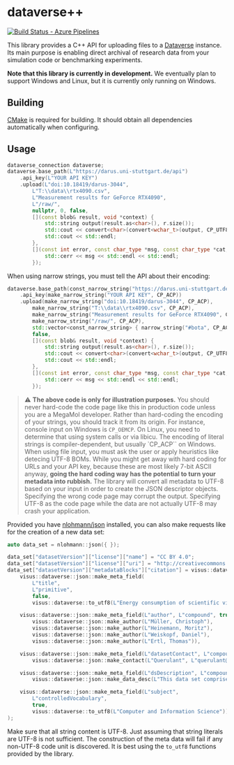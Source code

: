# dataverse++
[![Build Status - Azure Pipelines][build-button]][build-link]

[build-button]: https://img.shields.io/github/checks-status/UniStuttgart-VISUS/dataversepp/master?label=Azure%20Pipelines&logo=Azure%20Pipelines
[build-link]: https://devops.visus.uni-stuttgart.de/tfs/VIS(US)/Dataverse%20CI/_build/latest?definitionId=44&branchName=master

This library provides a C++ API for uploading files to a [Dataverse](https://github.com/IQSS/dataverse) instance. Its main purpose is enabling direct archival of research data from your simulation code or benchmarking experiments.

**Note that this library is currently in development.** We eventually plan to support Windows and Linux, but it is currently only running on Windows.

## Building
[CMake](https://cmake.org/) is required for building. It should obtain all dependencies automatically when configuring.

## Usage
```c++
dataverse_connection dataverse;
dataverse.base_path(L"https://darus.uni-stuttgart.de/api")
    .api_key(L"YOUR API KEY")
    .upload(L"doi:10.18419/darus-3044",
        L"T:\\data\\rtx4090.csv",
        L"Measurement results for GeForce RTX4090",
        L"/raw/",
        nullptr, 0, false,
        [](const blob& result, void *context) {
            std::string output(result.as<char>(), r.size());
            std::cout << convert<char>(convert<wchar_t>(output, CP_UTF8), CP_OEMCP) << std::endl;
            std::cout << std::endl;
        },
        [](const int error, const char_type *msg, const char_type *cat, void *context) {
            std::cerr << msg << std::endl << std::endl;
        });
```

When using narrow strings, you must tell the API about their encoding:
```c++
dataverse.base_path(const_narrow_string("https://darus.uni-stuttgart.de/api/", CP_ACP))
    .api_key(make_narrow_string("YOUR API KEY", CP_ACP))
    .upload(make_narrow_string("doi:10.18419/darus-3044", CP_ACP),
        make_narrow_string("T:\\data\\rtx4090.csv", CP_ACP),
        make_narrow_string("Measurement results for GeForce RTX4090", CP_ACP),
        make_narrow_string("/raw/", CP_ACP),
        std::vector<const_narrow_string> { narrow_string("#bota", CP_ACP), narrow_string("#boschofthemall", CP_ACP) },
        false,
        [](const blob& result, void *context) {
            std::string output(result.as<char>(), r.size());
            std::cout << convert<char>(convert<wchar_t>(output, CP_UTF8), CP_OEMCP) << std::endl;
            std::cout << std::endl;
        },
        [](const int error, const char_type *msg, const char_type *cat, void *context) {
            std::cerr << msg << std::endl << std::endl;
        });
```

> :warning: **The above code is only for illustration purposes.** You should never hard-code the code page like this in production code unless you are a MegaMol developer. Rather than hard-coding the encoding of your strings, you should track it from its origin. For instance, console input on Windows is `CP_OEMCP`. On Linux, you need to determine that using system calls or via libicu. The encoding of literal strings is compiler-dependent, but usually `CP_ACP`` on Windows. When using file input, you must ask the user or apply heuristics like detecing UTF-8 BOMs. While you might get away with hard coding for URLs and your API key, because these are most likely 7-bit ASCII anyway, **going the hard coding way has the potential to turn your metadata into rubbish.** The library will convert all metadata to UTF-8 based on your input in order to create the JSON descriptor objects. Specifying the wrong code page may corrupt the output. Specifying UTF-8 as the code page while the data are not actually UTF-8 may crash your application.

Provided you have [nlohmann/json](https://github.com/nlohmann/json) installed, you can also make requests like for the creation of a new data set:
```c++
auto data_set = nlohmann::json({ });

data_set["datasetVersion"]["license"]["name"] = "CC BY 4.0";
data_set["datasetVersion"]["license"]["uri"] = "http://creativecommons.org/licenses/by/4.0/";
data_set["datasetVersion"]["metadataBlocks"]["citation"] = visus::dataverse::json::make_citation_metadata(
    visus::dataverse::json::make_meta_field(
        L"title",
        L"primitive",
        false,
        visus::dataverse::to_utf8(L"Energy consumption of scientific visualisation and data visualisation algorithms")),

    visus::dataverse::json::make_meta_field(L"author", L"compound", true,
        visus::dataverse::json::make_author(L"Müller, Christoph"),
        visus::dataverse::json::make_author(L"Heinemann, Moritz"),
        visus::dataverse::json::make_author(L"Weiskopf, Daniel"),
        visus::dataverse::json::make_author(L"Ertl, Thomas")),

    visus::dataverse::json::make_meta_field(L"datasetContact", L"compound", true,
        visus::dataverse::json::make_contact(L"Querulant", L"querulant@visus.uni-stuttgart.de")),

    visus::dataverse::json::make_meta_field(L"dsDescription", L"compound", true,
        visus::dataverse::json::make_data_desc(L"This data set comprises a series of measurements of GPU power consumption.")),

    visus::dataverse::json::make_meta_field(L"subject",
        L"controlledVocabulary",
        true,
        visus::dataverse::to_utf8(L"Computer and Information Science"))
);
```
Make sure that all string content is UTF-8. Just assuming that string literals are UTF-8 is not sufficient. The construction of the meta data will fail if any non-UTF-8 code unit is discovered. It is best using the `to_utf8` functions provided by the library.
